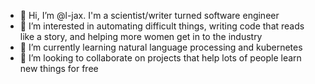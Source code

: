 - 👋 Hi, I’m @l-jax. I'm a scientist/writer turned software engineer
- 👀 I’m interested in automating difficult things, writing code that reads like a story, and helping more women get in to the industry
- 🌱 I’m currently learning natural language processing and kubernetes
- 💞️ I’m looking to collaborate on projects that help lots of people learn new things for free

<!---
l-jax/l-jax is a ✨ special ✨ repository because its `README.md` (this file) appears on your GitHub profile.
You can click the Preview link to take a look at your changes.
- 📫 How to reach me ...
--->
